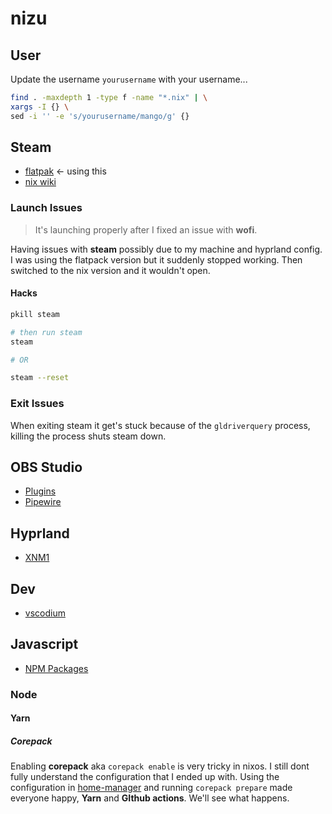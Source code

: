 # nizu

## User

Update the username `yourusername` with your username...

```sh
find . -maxdepth 1 -type f -name "*.nix" | \
xargs -I {} \
sed -i '' -e 's/yourusername/mango/g' {}
```

## Steam

- [flatpak](https://flathub.org/apps/com.valvesoftware.Steam) <- using this
- [nix wiki](https://nixos.wiki/wiki/Steam)

### Launch Issues

> It's launching properly after I fixed an issue with **wofi**.

Having issues with **steam** possibly due to my machine and hyprland config. I was using the flatpack version but it suddenly stopped working. Then switched to the nix version and it wouldn't open.

#### Hacks

```sh
pkill steam

# then run steam
steam

# OR

steam --reset
```

### Exit Issues

When exiting steam it get's stuck because of the `gldriverquery` process, killing the process shuts steam down.

## OBS Studio

- [Plugins](https://nixos.wiki/wiki/OBS_Studio)
- [Pipewire](https://nixos.wiki/wiki/PipeWire)

## Hyprland

- [XNM1](https://github.com/XNM1/linux-nixos-hyprland-config-dotfiles)

## Dev

- [vscodium](https://nixos.wiki/wiki/VSCodium)

## Javascript

- [NPM Packages](https://matthewrhone.dev/nixos-npm-globally)

### Node

#### Yarn

##### Corepack

Enabling **corepack** aka `corepack enable` is very tricky in nixos. I still dont fully understand the configuration that I ended up with. Using the configuration in [home-manager](./home-manager.nix) and running `corepack prepare` made everyone happy, **Yarn** and **GIthub actions**. We'll see what happens.

